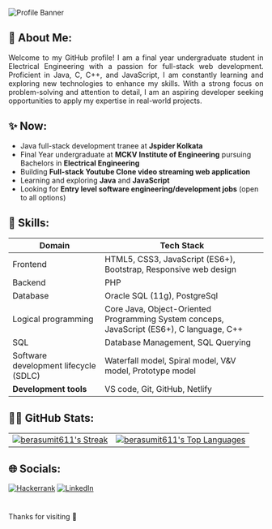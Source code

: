 ![Profile Banner](https://github.com/berasumit611/berasumit611/assets/86337318/ccaf3c0f-5997-4f2c-8abc-9702ec53d118)

## 💫 About Me:

<p align="justify">Welcome to my GitHub profile! I am a final year undergraduate student in Electrical Engineering with a passion for full-stack web development. Proficient in Java, C, C++, and JavaScript, I am constantly learning and exploring new technologies to enhance my skills. With a strong focus on problem-solving and attention to detail, I am an aspiring  developer seeking opportunities to apply my expertise in real-world projects.</p>


## ✨ Now:

- Java full-stack development tranee  at **Jspider Kolkata**
- Final Year undergraduate at **MCKV Institute of Engineering** pursuing Bachelors in **Electrical Engineering**
- Building **Full-stack Youtube Clone video streaming web application**
- Learning and exploring  **Java** and **JavaScript**
- Looking for **Entry level software engineering/development jobs** (open to all options)



## 🚀 Skills:
| Domain      | Tech Stack                               |
|-----------------|------------------------------------------------|
| Frontend    |     HTML5, CSS3, JavaScript (ES6+), Bootstrap, Responsive web design |
|Backend | PHP |
|Database| Oracle SQL (11g), PostgreSql
| Logical programming        | Core Java, Object-Oriented Programming System conceps, JavaScript (ES6+), C language, C++|
| SQL             | Database Management, SQL Querying              |
|Software development lifecycle (SDLC)|Waterfall model, Spiral model, V&V model, Prototype model|
|**Development tools**|VS code, Git, GitHub, Netlify|


## 👨‍💻 GitHub Stats:

<table>
  <tr>
    <td><a href="https://github-readme-streak-stats.herokuapp.com/?user=berasumit611&theme=dark&hide_border=true">
      <img src="https://github-readme-streak-stats.herokuapp.com/?user=berasumit611&theme=dark&hide_border=true" alt="berasumit611's Streak">
    </a></td>
    <td><a href="https://github.com/berasumit611">
      <img src="https://github-readme-stats.vercel.app/api/top-langs/?username=berasumit611&theme=dark&show_icons=true&hide_border=true&layout=compact" alt="berasumit611's Top Languages">
    </a></td>
  </tr>
</table>


 ## 🌐 Socials:

[![Hackerrank](https://img.shields.io/badge/-Hackerrank-2EC866?style=for-the-badge&logo=HackerRank&logoColor=white)](https://www.hackerrank.com/berasumit611)
 [![LinkedIn](https://img.shields.io/badge/linkedin-%230077B5.svg?style=for-the-badge&logo=linkedin&logoColor=white)](https://linkedin.com/in/berasumit611)
#
Thanks for visiting 🤍





    
  









<!-- Proudly created with GPRM ( https://gprm.itsvg.in ) -->





